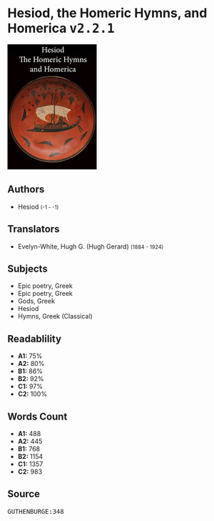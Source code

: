 # Hesiod, the Homeric Hymns, and Homerica <kbd>v2.2.1</kbd>

![](./cover.medium.jpg "")

## Authors


 - Hesiod <small>(-1 - -1)</small>

## Translators


 - Evelyn-White, Hugh G. (Hugh Gerard) <small>(1884 - 1924)</small>

## Subjects


 - Epic poetry, Greek
 - Epic poetry, Greek
 - Gods, Greek
 - Hesiod
 - Hymns, Greek (Classical)

## Readablility


 - **A1:** 75%
 - **A2:** 80%
 - **B1:** 86%
 - **B2:** 92%
 - **C1:** 97%
 - **C2:** 100%

## Words Count


 - **A1:** 488
 - **A2:** 445
 - **B1:** 768
 - **B2:** 1154
 - **C1:** 1357
 - **C2:** 983

## Source


<kbd>GUTHENBURGE:348</kbd>
